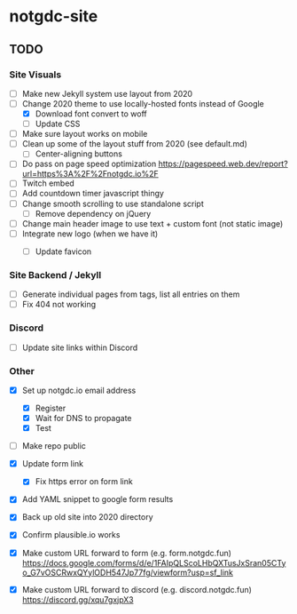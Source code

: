 # notgdc-site


## TODO

### Site Visuals

* [ ] Make new Jekyll system use layout from 2020
* [ ] Change 2020 theme to use locally-hosted fonts instead of Google
  * [x] Download font convert to woff
  * [ ] Update CSS
* [ ] Make sure layout works on mobile
* [ ] Clean up some of the layout stuff from 2020 (see default.md)
  * [ ] Center-aligning buttons
* [ ] Do pass on page speed optimization https://pagespeed.web.dev/report?url=https%3A%2F%2Fnotgdc.io%2F
* [ ] Twitch embed
* [ ] Add countdown timer javascript thingy
* [ ] Change smooth scrolling to use standalone script
  * [ ] Remove dependency on jQuery
* [ ] Change main header image to use text + custom font (not static image)
* [ ] Integrate new logo (when we have it)
  * [ ] Update favicon


### Site Backend / Jekyll

* [ ] Generate individual pages from tags, list all entries on them
* [ ] Fix 404 not working

### Discord

* [ ] Update site links within Discord


### Other

* [x] Set up notgdc.io email address
  * [x] Register
  * [x] Wait for DNS to propagate
  * [x] Test
* [ ] Make repo public
* [x] Update form link
  * [x] Fix https error on form link
* [x] Add YAML snippet to google form results
* [x] Back up old site into 2020 directory
* [x] Confirm plausible.io works
* [x] Make custom URL forward to form (e.g. form.notgdc.fun) https://docs.google.com/forms/d/e/1FAIpQLScoLHbQXTusJxSran05CTyo_G7vOSCRwxQYylODH547Jp77fg/viewform?usp=sf_link
* [x] Make custom URL forward to discord (e.g. discord.notgdc.fun) https://discord.gg/xqu7gxjpX3
 

